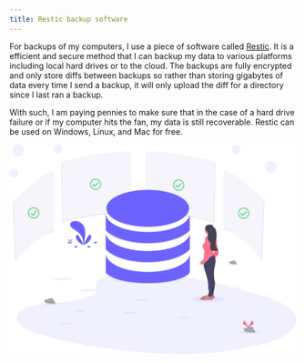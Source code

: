 ```yaml
---
title: Restic backup software
---
```


For backups of my computers, I use a piece of software called [Restic](https://restic.net/). It is a efficient and secure method that I can backup my data to various platforms including local hard drives or to the cloud. The backups are fully encrypted and only store diffs between backups so rather than storing gigabytes of data every time I send a backup, it will only upload the diff for a directory since I last ran a backup.

With such, I am paying pennies to make sure that in the case of a hard drive failure or if my computer hits the fan, my data is still recoverable. Restic can be used on Windows, Linux, and Mac for free.

![DB SVG Illustration](../images/backup-db.svg)
